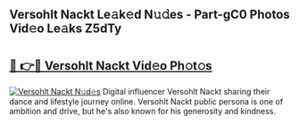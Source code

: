 ## Versohlt Nackt Le𝚊k𝚎d N𝚞𝚍es - Part-gC0 Photos Vid𝚎o Le𝚊ks Z5dTy

# <h2><a href="http://fb41n0w.evod.top/?m=Versohlt+Nackt">🔗 👉🔴 Versohlt Nackt Vid𝚎o Ph𝚘t𝚘s</a></h2>

[![Versohlt Nackt N𝚞d𝚎s](https://i.imgur.com/8V9OHl7.gif)](http://fb41n0w.evod.top/?m=Versohlt+Nackt)
Digital influencer Versohlt Nackt sharing their dance and lifestyle journey online. Versohlt Nackt public persona is one of ambition and drive, but he's also known for his generosity and kindness. 
